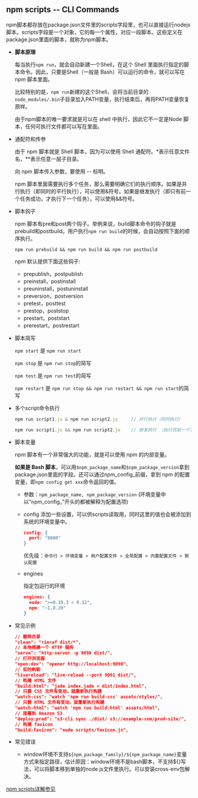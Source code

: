 ## npm scripts -- CLI Commands

npm脚本都存放在package.json文件里的scripts字段里，也可以直接运行nodejs脚本。scripts字段是一个对象，它的每一个属性，对应一段脚本。这些定义在package.json里面的脚本，就称为npm脚本。

* **脚本原理**

  每当执行`npm run`，就会自动新建一个Shell，在这个 Shell 里面执行指定的脚本命令。因此，只要是Shell（一般是 Bash）可以运行的命令，就可以写在npm 脚本里面。
  
  比较特别的是，`npm run`新建的这个Shell，会将当前目录的`node_modules/.bin`子目录加入PATH变量，执行结束后，再将PATH变量恢复原样。

  由于npm脚本的唯一要求就是可以在 shell 中执行，因此它不一定是Node 脚本，任何可执行文件都可以写在里面。

* 通配符和传参

  由于 npm 脚本就是 Shell 脚本，因为可以使用 Shell 通配符。*表示任意文件名，**表示任意一层子目录。

  向 npm 脚本传入参数，要使用 -- 标明。

  npm 脚本里面需要执行多个任务，那么需要明确它们的执行顺序。如果是并行执行（即同时的平行执行），可以使用&符号。如果是继发执行（即只有前一个任务成功，才执行下一个任务），可以使用&&符号。

* 脚本钩子

  npm 脚本有pre和post两个钩子。举例来说，build脚本命令的钩子就是prebuild和postbuild。用户执行`npm run build`的时候，会自动按照下面的顺序执行。
  
  `npm run prebuild && npm run build && npm run postbuild`

  npm 默认提供下面这些钩子:

  - prepublish，postpublish
  - preinstall，postinstall
  - preuninstall，postuninstall
  - preversion，postversion
  - pretest，posttest
  - prestop，poststop
  - prestart，poststart
  - prerestart，postrestart

* 脚本简写

  `npm start` 是 `npm run start`

  `npm stop` 是 `npm run stop`的简写

  `npm test` 是 `npm run test`的简写

  `npm restart` 是 `npm run stop && npm run restart && npm run start`的简写

* 多个script命令执行

  ```js
  npm run script1.js & npm run script2.js     // 并行执行（同时执行）

  npm run script1.js && npm run script2.js    // 继发执行 （执行完前一个才执行下一个）
  ```

* 脚本变量

  npm 脚本有一个非常强大的功能，就是可以使用 npm 的内部变量。
  
  **如果是 Bash 脚本**，可以用`$npm_package_name`和`$npm_package_version`拿到package.json里面的字段。还可以通过npm_config_前缀，拿到 npm 的配置变量，即`npm config get xxx`命令返回的值。

  - 参数：`npm_package_name, npm_package_version` (环境变量中以"npm_config_"开头的都被解释为配置选项)

  - config 添加一些设置，可以供scripts读取用，同时这里的值也会被添加到系统的环境变量中。

    ```json
    config: {
      port: "8080"
    }
    ```

    优先级：`命令行 > 环境变量 > 用户配置文件 > 全局配置 > 内置配置文件 > 默认配置`

  - engines  

    指定包运行的环境

    ```json
    engines: {
      node: ">=0.10.3 < 0.12",
      npm: "~1.0.20"
    }
    ```

* 常见示例

  ```json
  // 删除目录
  "clean": "rimraf dist/*",
  // 本地搭建一个 HTTP 服务
  "serve": "http-server -p 9090 dist/",
  // 打开浏览器
  "open:dev": "opener http://localhost:9090",
  // 实时刷新
  "livereload": "live-reload --port 9091 dist/",
  // 构建 HTML 文件
  "build:html": "jade index.jade > dist/index.html",
  // 只要 CSS 文件有变动，就重新执行构建
  "watch:css": "watch 'npm run build:css' assets/styles/",
  // 只要 HTML 文件有变动，就重新执行构建
  "watch:html": "watch 'npm run build:html' assets/html",
  // 部署到 Amazon S3
  "deploy:prod": "s3-cli sync ./dist/ s3://example-com/prod-site/",
  // 构建 favicon
  "build:favicon": "node scripts/favicon.js",
  ```

* 常见错误

  - window环境不支持`${npm_package_family}/${npm_package_name}`变量方式来指定路径，估计原因：window环境不是bash脚本，不支持${}写法，可以将脚本移到单独的node js文件里执行。可以安装cross-env包解决。

[npm scripts详解参见](http://www.ruanyifeng.com/blog/2016/10/npm_scripts.html)